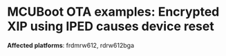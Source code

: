 # MCUBoot OTA examples: Encrypted XIP using IPED causes device reset

**Affected platforms**: frdmrw612, rdrw612bga
